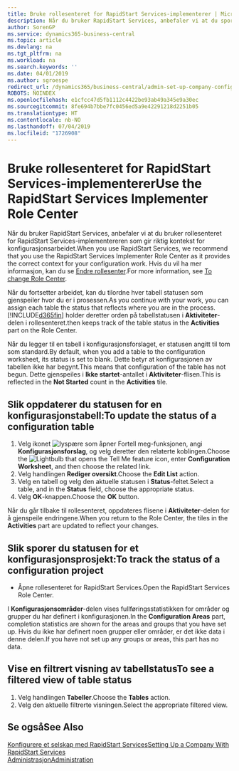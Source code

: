```yaml
---
title: Bruke rollesenteret for RapidStart Services-implementerer | Microsoft-dokumentasjon
description: Når du bruker RapidStart Services, anbefaler vi at du sporer arbeidet og bruker rollesenteret for RapidStart Services-implementereren som gir riktig kontekst for konfigurasjonsarbeidet.
author: SorenGP
ms.service: dynamics365-business-central
ms.topic: article
ms.devlang: na
ms.tgt_pltfrm: na
ms.workload: na
ms.search.keywords: ''
ms.date: 04/01/2019
ms.author: sgroespe
redirect_url: /dynamics365/business-central/admin-set-up-company-configuration
ROBOTS: NOINDEX
ms.openlocfilehash: e1cfcc47d5fb1112c4422be93ab49a345e9a30ec
ms.sourcegitcommit: 8fe694b7bbe7fc0456ed5a9e42291218d2251b05
ms.translationtype: HT
ms.contentlocale: nb-NO
ms.lasthandoff: 07/04/2019
ms.locfileid: "1726908"
---
```

# <a name="use-the-rapidstart-services-implementer-role-center"></a><span data-ttu-id="b8259-103">Bruke rollesenteret for RapidStart Services-implementerer</span><span class="sxs-lookup"><span data-stu-id="b8259-103">Use the RapidStart Services Implementer Role Center</span></span>
<span data-ttu-id="b8259-104">Når du bruker RapidStart Services, anbefaler vi at du bruker rollesenteret for RapidStart Services-implementereren som gir riktig kontekst for konfigurasjonsarbeidet.</span><span class="sxs-lookup"><span data-stu-id="b8259-104">When you use RapidStart Services, we recommend that you use the RapidStart Services Implementer Role Center as it provides the correct context for your configuration work.</span></span> <span data-ttu-id="b8259-105">Hvis du vil ha mer informasjon, kan du se [Endre rollesenter](ui-change-basic-settings.md#to-change-role-center).</span><span class="sxs-lookup"><span data-stu-id="b8259-105">For more information, see [To change Role Center](ui-change-basic-settings.md#to-change-role-center).</span></span>

<span data-ttu-id="b8259-106">Når du fortsetter arbeidet, kan du tilordne hver tabell statusen som gjenspeiler hvor du er i prosessen.</span><span class="sxs-lookup"><span data-stu-id="b8259-106">As you continue with your work, you can assign each table the status that reflects where you are in the process.</span></span> [!INCLUDE[d365fin](includes/d365fin_md.md)] <span data-ttu-id="b8259-107">holder deretter orden på tabellstatusen i **Aktiviteter**-delen i rollesenteret.</span><span class="sxs-lookup"><span data-stu-id="b8259-107">then keeps track of the table status in the **Activities** part on the Role Center.</span></span>  

<span data-ttu-id="b8259-108">Når du legger til en tabell i konfigurasjonsforslaget, er statusen angitt til tom som standard.</span><span class="sxs-lookup"><span data-stu-id="b8259-108">By default, when you add a table to the configuration worksheet, its status is set to blank.</span></span> <span data-ttu-id="b8259-109">Dette betyr at konfigurasjonen av tabellen ikke har begynt.</span><span class="sxs-lookup"><span data-stu-id="b8259-109">This means that configuration of the table has not begun.</span></span> <span data-ttu-id="b8259-110">Dette gjenspeiles i **Ikke startet**-antallet i **Aktiviteter**-flisen.</span><span class="sxs-lookup"><span data-stu-id="b8259-110">This is reflected in the **Not Started** count in the **Activities** tile.</span></span>  

## <a name="to-update-the-status-of-a-configuration-table"></a><span data-ttu-id="b8259-111">Slik oppdaterer du statusen for en konfigurasjonstabell:</span><span class="sxs-lookup"><span data-stu-id="b8259-111">To update the status of a configuration table</span></span>  
1.  <span data-ttu-id="b8259-112">Velg ikonet ![lyspære som åpner Fortell meg-funksjonen](media/ui-search/search_small.png "Fortell hva du vil gjøre"), angi **Konfigurasjonsforslag**, og velg deretter den relaterte koblingen.</span><span class="sxs-lookup"><span data-stu-id="b8259-112">Choose the ![Lightbulb that opens the Tell Me feature](media/ui-search/search_small.png "Tell me what you want to do") icon, enter **Configuration Worksheet**, and then choose the related link.</span></span>  
2.  <span data-ttu-id="b8259-113">Velg handlingen **Rediger oversikt**.</span><span class="sxs-lookup"><span data-stu-id="b8259-113">Choose the **Edit List** action.</span></span>  
3.  <span data-ttu-id="b8259-114">Velg en tabell og velg den aktuelle statusen i **Status**-feltet.</span><span class="sxs-lookup"><span data-stu-id="b8259-114">Select a table, and in the **Status** field, choose the appropriate status.</span></span>  
4.  <span data-ttu-id="b8259-115">Velg **OK**-knappen.</span><span class="sxs-lookup"><span data-stu-id="b8259-115">Choose the **OK** button.</span></span>  

<span data-ttu-id="b8259-116">Når du går tilbake til rollesenteret, oppdateres flisene i **Aktiviteter**-delen for å gjenspeile endringene.</span><span class="sxs-lookup"><span data-stu-id="b8259-116">When you return to the Role Center, the tiles in the **Activities** part are updated to reflect your changes.</span></span>  

## <a name="to-track-the-status-of-a-configuration-project"></a><span data-ttu-id="b8259-117">Slik sporer du statusen for et konfigurasjonsprosjekt:</span><span class="sxs-lookup"><span data-stu-id="b8259-117">To track the status of a configuration project</span></span>  
- <span data-ttu-id="b8259-118">Åpne rollesenteret for RapidStart Services.</span><span class="sxs-lookup"><span data-stu-id="b8259-118">Open the RapidStart Services Role Center.</span></span>  

<span data-ttu-id="b8259-119">I **Konfigurasjonsområder**-delen vises fullføringsstatistikken for områder og grupper du har definert i konfigurasjonen.</span><span class="sxs-lookup"><span data-stu-id="b8259-119">In the **Configuration Areas** part, completion statistics are shown for the areas and groups that you have set up.</span></span> <span data-ttu-id="b8259-120">Hvis du ikke har definert noen grupper eller områder, er det ikke data i denne delen.</span><span class="sxs-lookup"><span data-stu-id="b8259-120">If you have not set up any groups or areas, this part has no data.</span></span>  

## <a name="to-see-a-filtered-view-of-table-status"></a><span data-ttu-id="b8259-121">Vise en filtrert visning av tabellstatus</span><span class="sxs-lookup"><span data-stu-id="b8259-121">To see a filtered view of table status</span></span>  
1. <span data-ttu-id="b8259-122">Velg handlingen **Tabeller**.</span><span class="sxs-lookup"><span data-stu-id="b8259-122">Choose the **Tables** action.</span></span>  
2. <span data-ttu-id="b8259-123">Velg den aktuelle filtrerte visningen.</span><span class="sxs-lookup"><span data-stu-id="b8259-123">Select the appropriate filtered view.</span></span>  

## <a name="see-also"></a><span data-ttu-id="b8259-124">Se også</span><span class="sxs-lookup"><span data-stu-id="b8259-124">See Also</span></span>  
[<span data-ttu-id="b8259-125">Konfigurere et selskap med RapidStart Services</span><span class="sxs-lookup"><span data-stu-id="b8259-125">Setting Up a Company With RapidStart Services</span></span>](admin-set-up-a-company-with-rapidstart.md)  
[<span data-ttu-id="b8259-126">Administrasjon</span><span class="sxs-lookup"><span data-stu-id="b8259-126">Administration</span></span>](admin-setup-and-administration.md)
